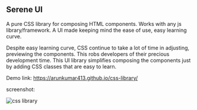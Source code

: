 ## Serene UI
A pure CSS library for composing HTML components. Works with any js library/framework. A UI made keeping mind the ease of use, easy learning curve.

Despite easy learning curve, CSS continue to take a lot of time in adjusting, previewing the components. This robs developers of their precious development time. This UI library simplifies composing the components just by adding CSS classes that are easy to learn. 

Demo link: https://arunkumar413.github.io/css-library/

screenshot:

![css library](/public/css-library.png)
